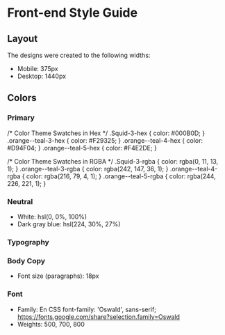 # Front-end Style Guide

## Layout

The designs were created to the following widths:

- Mobile: 375px
- Desktop: 1440px

## Colors

### Primary

/* Color Theme Swatches in Hex */
.Squid-3-hex { color: #000B0D; }
.orange--teal-3-hex { color: #F29325; }
.orange--teal-4-hex { color: #D94F04; }
.orange--teal-5-hex { color: #F4E2DE; }

/* Color Theme Swatches in RGBA */
.Squid-3-rgba { color: rgba(0, 11, 13, 1); }
.orange--teal-3-rgba { color: rgba(242, 147, 36, 1); }
.orange--teal-4-rgba { color: rgba(216, 79, 4, 1); }
.orange--teal-5-rgba { color: rgba(244, 226, 221, 1); }



### Neutral

- White: hsl(0, 0%, 100%)
- Dark gray blue: hsl(224, 30%, 27%)

### Typography

### Body Copy

- Font size (paragraphs): 18px

### Font

- Family:<link href="https://fonts.googleapis.com/css2?family=Barlow:wght@300&family=Dancing+Script:wght@700&family=Oswald&display=swap" rel="stylesheet">
  En CSS font-family: 'Oswald', sans-serif;
  https://fonts.google.com/share?selection.family=Oswald
- Weights: 500, 700, 800
